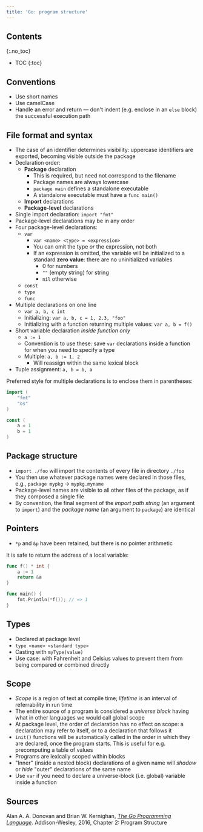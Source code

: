 ```yaml
---
title: 'Go: program structure'
---
```


## Contents
{:.no_toc}

* TOC
{:toc}


## Conventions

* Use short names
* Use camelCase
* Handle an error and return — don't indent (e.g. enclose in an `else` block) the successful execution path


## File format and syntax

* The case of an identifier determines visibility: uppercase identifiers are exported, becoming visible outside the package
* Declaration order:
    - **Package** declaration
        + This is required, but need not correspond to the filename
        + Package names are always lowercase
        + `package main` defines a standalone executable
        + A standalone executable must have a `func main()`
    - **Import** declarations
    - **Package-level** declarations
* Single import declaration: `import "fmt"`
* Package-level declarations may be in any order
* Four package-level declarations:
    - `var`
        + `var <name> <type> = <expression>`
        + You can omit the type *or* the expression, not both
        + If an expression is omitted, the variable will be initialized to a standard **zero value**: there are no uninitialized variables
            * 0 for numbers
            * `""` (empty string) for string
            * `nil` otherwise
    - `const`
    - `type`
    - `func`
* Multiple declarations on one line
    - `var a, b, c int`
    - Initializing: `var a, b, c = 1, 2.3, "foo"`
    - Initializing with a function returning multiple values: `var a, b = f()`
* Short variable declaration *inside function only*
    - `a := 1`
    - Convention is to use these: save `var` declarations inside a function for when you need to specify a type
    - Multiple: `a, b := 1, 2`
        + Will reassign within the same lexical block
* Tuple assignment: `a, b = b, a`

Preferred style for multiple declarations is to enclose them in parentheses:

```go
import (
    "fmt"
    "os"
)
```

```go
const (
    a = 1
    b = 1
)
```


## Package structure

* `import ./foo` will import the contents of every file in directory `./foo`
* You then use whatever package names were declared in those files, e.g., `package mypkg` → `mypkg.myname`
* Package-level names are visible to all other files of the package, as if they composed a single file
* By convention, the final segment of the *import path string* (an argument to `import`) and the *package name* (an argument to `package`) are identical


## Pointers

* `*p` and `&p` have been retained, but there is no pointer arithmetic

It is safe to return the address of a local variable:

```go
func f() * int {
    a := 1
    return &a
}

func main() {
    fmt.Println(*f()); // => 1
}
```


## Types

* Declared at package level
* `type <name> <standard type>`
* Casting with `myType(value)`
* Use case: with Fahrenheit and Celsius values to prevent them from being compared or combined directly


## Scope

* *Scope* is a region of text at compile time; *lifetime* is an interval of referrability in run time
* The entire source of a program is considered a *universe block* having what in other languages we would call global scope
* At package level, the order of declaration has no effect on scope: a declaration may refer to itself, or to a declaration that follows it
* `init()` functions will be automatically called in the order in which they are declared, once the program starts. This is useful for e.g. precomputing a table of values
* Programs are lexically scoped within blocks
* "Inner" (inside a nested block) declarations of a given name will *shadow* or *hide* "outer" declarations of the same name
* Use `var` if you need to declare a universe-block (i.e. global) variable inside a function


## Sources

Alan A. A. Donovan and Brian W. Kernighan, *[The Go Programming Language].*
Addison-Wesley, 2016, Chapter 2: Program Structure

[The Go Programming Language]: http://www.gopl.io/
